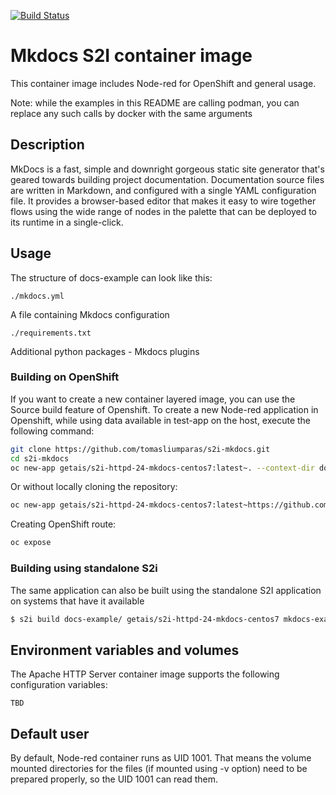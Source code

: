 [![Build Status](https://drone.getais.cloud/api/badges/tomasliumparas/s2i-mkdocs/status.svg)](https://drone.getais.cloud/tomasliumparas/s2i-mkdocs)

# Mkdocs S2I container image
This container image includes Node-red for OpenShift and general usage.

Note: while the examples in this README are calling podman, you can replace any such calls by docker with the same arguments

## Description
MkDocs is a fast, simple and downright gorgeous static site generator that's geared towards building project documentation. Documentation source files are written in Markdown, and configured with a single YAML configuration file. 
It provides a browser-based editor that makes it easy to wire together flows using the wide range of nodes in the palette that can be deployed to its runtime in a single-click.

## Usage
The structure of docs-example can look like this:
```
./mkdocs.yml
```
A file containing Mkdocs configuration

```
./requirements.txt
```
Additional python packages - Mkdocs plugins


### Building on OpenShift
If you want to create a new container layered image, you can use the Source build feature of Openshift. To create a new Node-red application in Openshift, while using data available in test-app on the host, execute the following command:
```bash
git clone https://github.com/tomasliumparas/s2i-mkdocs.git
cd s2i-mkdocs
oc new-app getais/s2i-httpd-24-mkdocs-centos7:latest~. --context-dir docs-example --name mkdocs-example
```

Or without locally cloning the repository:
```bash
oc new-app getais/s2i-httpd-24-mkdocs-centos7:latest~https://github.com/tomasliumparas/s2i-mkdocs.git --context-dir docs-example --name mkdocs-example
```

Creating OpenShift route:
```bash
oc expose
```

### Building using standalone S2i
The same application can also be built using the standalone S2I application on systems that have it available
```bash
$ s2i build docs-example/ getais/s2i-httpd-24-mkdocs-centos7 mkdocs-example
```



## Environment variables and volumes
The Apache HTTP Server container image supports the following configuration variables:

```
TBD
```

## Default user
By default, Node-red container runs as UID 1001. That means the volume mounted directories for the files (if mounted using -v option) need to be prepared properly, so the UID 1001 can read them.


